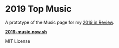 # 2019 Top Music

A prototype of the Music page for my [2019 in Review](https://2019.lachlanjc.com/music).

[**2019-music.now.sh**](https://2019-music.now.sh/)

MIT License
